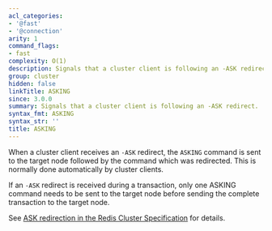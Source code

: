 ```yaml
---
acl_categories:
- '@fast'
- '@connection'
arity: 1
command_flags:
- fast
complexity: O(1)
description: Signals that a cluster client is following an -ASK redirect.
group: cluster
hidden: false
linkTitle: ASKING
since: 3.0.0
summary: Signals that a cluster client is following an -ASK redirect.
syntax_fmt: ASKING
syntax_str: ''
title: ASKING
---
```

When a cluster client receives an `-ASK` redirect, the `ASKING` command is sent to the target node followed by the command which was redirected.
This is normally done automatically by cluster clients.

If an `-ASK` redirect is received during a transaction, only one ASKING command needs to be sent to the target node before sending the complete transaction to the target node.

See [ASK redirection in the Redis Cluster Specification](/topics/cluster-spec#ask-redirection) for details.

